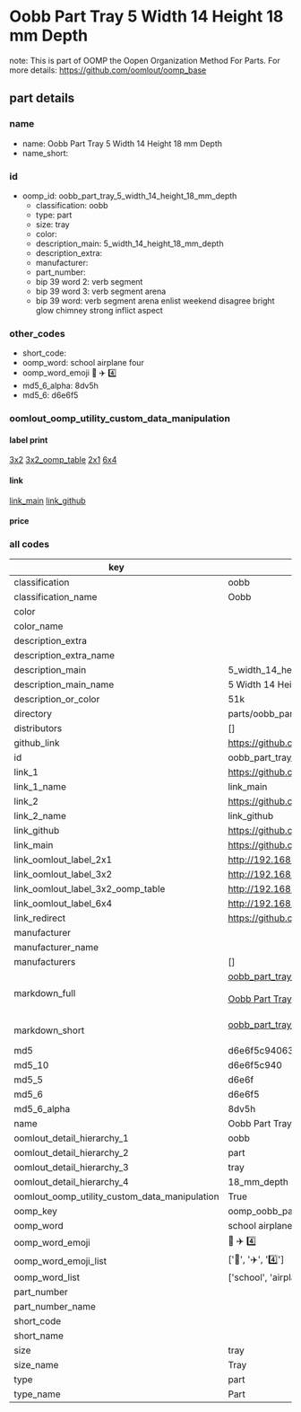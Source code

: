 # Oobb Part Tray 5 Width 14 Height 18 mm Depth  

note: This is part of OOMP the Oopen Organization Method For Parts. For more details: https://github.com/oomlout/oomp_base

##  part details
  







### name
* name: Oobb Part Tray 5 Width 14 Height 18 mm Depth
* name_short: 
### id
* oomp_id: oobb_part_tray_5_width_14_height_18_mm_depth
  * classification: oobb
  * type: part
  * size: tray
  * color: 
  * description_main: 5_width_14_height_18_mm_depth
  * description_extra: 
  * manufacturer: 
  * part_number: 
  * bip 39 word 2: verb segment
  * bip 39 word 3: verb segment arena
  * bip 39 word: verb segment arena enlist weekend disagree bright glow chimney strong inflict aspect

### other_codes
* short_code: 
* oomp_word: school airplane four
* oomp_word_emoji :school: :airplane: :four:
* md5_6_alpha: 8dv5h
* md5_6: d6e6f5






### oomlout_oomp_utility_custom_data_manipulation
#### label print
[3x2](http://192.168.1.245:1112/?label=oomp%208dv5h)
[3x2_oomp_table](http://192.168.1.108:1112/?label=oomp%208dv5h)
[2x1](http://192.168.1.242:1112/?label=oomp%208dv5h)
[6x4](http://192.168.1.55:1112/?label=oomp%208dv5h)    

#### link

[link_main](https://github.com/oomlout/oomlout_oomp_version_1_messy/tree/main/parts/oobb_part_tray_5_width_14_height_18_mm_depth) [link_github](https://github.com/oomlout/oomlout_oomp_version_1_messy/tree/main/parts/oobb_part_tray_5_width_14_height_18_mm_depth)                             

#### price







### all codes 
| key | value |  
| --- | --- |  
| classification | oobb |  
| classification_name | Oobb |  
| color |  |  
| color_name |  |  
| description_extra |  |  
| description_extra_name |  |  
| description_main | 5_width_14_height_18_mm_depth |  
| description_main_name | 5 Width 14 Height 18 mm Depth |  
| description_or_color | 51k |  
| directory | parts/oobb_part_tray_5_width_14_height_18_mm_depth |  
| distributors | [] |  
| github_link | https://github.com/oomlout/oomlout_oomp_part_src/tree/main/parts/oobb_part_tray_5_width_14_height_18_mm_depth |  
| id | oobb_part_tray_5_width_14_height_18_mm_depth |  
| link_1 | https://github.com/oomlout/oomlout_oomp_version_1_messy/tree/main/parts/oobb_part_tray_5_width_14_height_18_mm_depth |  
| link_1_name | link_main |  
| link_2 | https://github.com/oomlout/oomlout_oomp_version_1_messy/tree/main/parts/oobb_part_tray_5_width_14_height_18_mm_depth |  
| link_2_name | link_github |  
| link_github | https://github.com/oomlout/oomlout_oomp_version_1_messy/tree/main/parts/oobb_part_tray_5_width_14_height_18_mm_depth |  
| link_main | https://github.com/oomlout/oomlout_oomp_version_1_messy/tree/main/parts/oobb_part_tray_5_width_14_height_18_mm_depth |  
| link_oomlout_label_2x1 | http://192.168.1.242:1112/?label=oomp%208dv5h |  
| link_oomlout_label_3x2 | http://192.168.1.245:1112/?label=oomp%208dv5h |  
| link_oomlout_label_3x2_oomp_table | http://192.168.1.108:1112/?label=oomp%208dv5h |  
| link_oomlout_label_6x4 | http://192.168.1.55:1112/?label=oomp%208dv5h |  
| link_redirect | https://github.com/oomlout/oomlout_oomp_version_1_messy/tree/main/parts/oobb_part_tray_5_width_14_height_18_mm_depth |  
| manufacturer |  |  
| manufacturer_name |  |  
| manufacturers | [] |  
| markdown_full | [oobb_part_tray_5_width_14_height_18_mm_depth](none)<br>[](none)<br>[Oobb Part Tray 5 Width 14 Height 18 Mm Depth](none)<br><br> |  
| markdown_short | [oobb_part_tray_5_width_14_height_18_mm_depth](none)<br><br> |  
| md5 | d6e6f5c94063c380fb7c84ac16f0cf94 |  
| md5_10 | d6e6f5c940 |  
| md5_5 | d6e6f |  
| md5_6 | d6e6f5 |  
| md5_6_alpha | 8dv5h |  
| name | Oobb Part Tray 5 Width 14 Height 18 mm Depth |  
| oomlout_detail_hierarchy_1 | oobb |  
| oomlout_detail_hierarchy_2 | part |  
| oomlout_detail_hierarchy_3 | tray |  
| oomlout_detail_hierarchy_4 | 18_mm_depth |  
| oomlout_oomp_utility_custom_data_manipulation | True |  
| oomp_key | oomp_oobb_part_tray_5_width_14_height_18_mm_depth |  
| oomp_word | school airplane four |  
| oomp_word_emoji | :school: :airplane: :four: |  
| oomp_word_emoji_list | [':school:', ':airplane:', ':four:'] |  
| oomp_word_list | ['school', 'airplane', 'four'] |  
| part_number |  |  
| part_number_name |  |  
| short_code |  |  
| short_name |  |  
| size | tray |  
| size_name | Tray |  
| type | part |  
| type_name | Part |  
